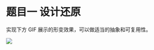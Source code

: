 # 题目一 设计还原

实现下方 GIF 展示的形变效果，可以做适当的抽象和可复用性。

<image src="https://img.pingcap.com/fe-hire/3-demo.gif" />
